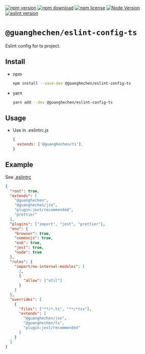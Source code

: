 [![npm version](https://img.shields.io/npm/v/@guanghechen/eslint-config-ts.svg)](https://www.npmjs.com/package/@guanghechen/eslint-config-ts)
[![npm download](https://img.shields.io/npm/dm/@guanghechen/eslint-config-ts.svg)](https://www.npmjs.com/package/@guanghechen/eslint-config-ts)
[![npm license](https://img.shields.io/npm/l/@guanghechen/eslint-config-ts.svg)](https://www.npmjs.com/package/@guanghechen/eslint-config-ts)
[![Node Version](https://img.shields.io/node/v/@guanghechen/eslint-config-ts)](https://github.com/nodejs/node)
[![eslint version](https://img.shields.io/npm/dependency-version/@guanghechen/eslint-config-ts/peer/eslint)](https://github.com/eslint/eslint)


# `@guanghechen/eslint-config-ts`

Eslint config for ts project.

## Install

* npm

  ```bash
  npm install --save-dev @guanghechen/eslint-config-ts
  ```

* yarn

  ```bash
  yarn add --dev @guanghechen/eslint-config-ts
  ```

## Usage

* Use in .eslintrc.js

  ```javascript
  {
    extends: ['@guanghechen/ts'],
  }
  ```

## Example

See [.eslintrc](https://github.com/guanghechen/node-scaffolds/blob/master/.eslintrc)


```json {28}
{
  "root": true,
  "extends": [
    "@guanghechen",
    "@guanghechen/jsx",
    "plugin:jest/recommended",
    "prettier"
  ],
  "plugins": ["import", "jest", "prettier"],
  "env": {
    "browser": true,
    "commonjs": true,
    "es6": true,
    "jest": true,
    "node": true
  },
  "rules": {
    "import/no-internal-modules": [
      2,
      {
        "allow": ["util"]
      }
    ]
  },
  "overrides": [
    {
      "files": ["**/*.ts", "**/*tsx"],
      "extends": [
        "@guanghechen/jsx",
        "@guanghechen/ts",
        "plugin:jest/recommended"
      ]
    }
  ]
}
```
